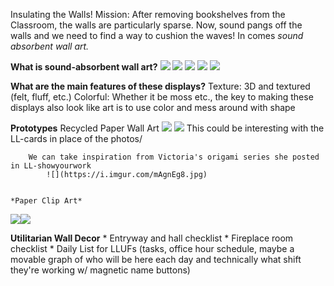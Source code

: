 Insulating the Walls!
Mission: After removing bookshelves from the Classroom, the walls are particularly sparse. Now, sound pangs off the walls and we need to find a way to cushion the waves! In comes *sound absorbent wall art.*

**What is sound-absorbent wall art?**
    ![](https://i.imgur.com/ntYIylz.jpg)
    ![](https://i.imgur.com/0CHj6m0.jpg)
![](https://i.imgur.com/VtRyN0J.jpg)
![](https://i.imgur.com/tHjMpoW.png)
![](https://i.imgur.com/OYxQ3ii.png)

**What are the main features of these displays?**
    Texture: 3D and textured (felt, fluff, etc.)
    Colorful: Whether it be moss etc., the key to making these displays also look like art is to use color and mess around with shape
    
**Prototypes**
   Recycled Paper Wall Art
       ![](https://i.imgur.com/snJIRVe.png)
       ![](https://i.imgur.com/3CSibhe.png)
        This could be interesting with the LL-cards in place of the photos/
        
        We can take inspiration from Victoria's origami series she posted in LL-showyourwork
            ![](https://i.imgur.com/mAgnEg8.jpg)


    *Paper Clip Art*
 ![](https://i.imgur.com/PHtKRI7.png)![](https://i.imgur.com/wn0FAaX.jpg)



       
**Utilitarian Wall Decor**
    *     Entryway and hall checklist 
    *     Fireplace room checklist 
    *     Daily List for LLUFs (tasks, office hour schedule, maybe a movable graph of who will be here each day and technically what shift they're working w/ magnetic name buttons)
    
       
